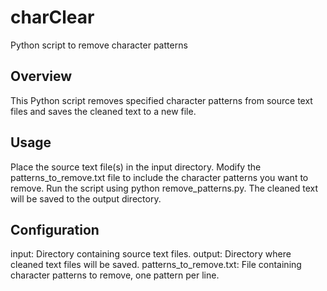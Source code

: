 # charClear
Python script to remove character patterns

## Overview
This Python script removes specified character patterns from source text files and saves the cleaned text to a new file.
## Usage
Place the source text file(s) in the input directory.
Modify the patterns_to_remove.txt file to include the character patterns you want to remove.
Run the script using python remove_patterns.py.
The cleaned text will be saved to the output directory.

## Configuration
input: Directory containing source text files.
output: Directory where cleaned text files will be saved.
patterns_to_remove.txt: File containing character patterns to remove, one pattern per line.

